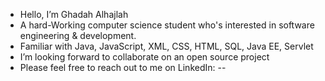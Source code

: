 - Hello, I’m Ghadah Alhajlah 
- A hard-Working computer science student who's interested in software engineering & development.
- Familiar with Java, JavaScript, XML, CSS, HTML, SQL, Java EE, Servlet
- I’m looking forward to collaborate on an open source project
- Please feel free to reach out to me on LinkedIn: --

<!---
GhadahMutairi/GhadahMutairi is a ✨ special ✨ repository because its `README.md` (this file) appears on your GitHub profile.
You can click the Preview link to take a look at your changes.
--->
